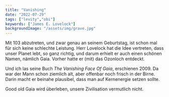 ```yaml
---
title: "Vanishing"
date: "2022-07-29"
tags: ["levity","obi"]
keywords: ["James E. Lovelock"]
backgroundImage: "/assets/img/grave.jpg"
---
```

Mit 103 abzutreten, und zwar genau an seinem Geburtstag, ist schon mal für sich keine schlechte Leistung. Herr Lovelock hat die Idee vertreten, dass unser Planet lebt, so ganz richtig, und darum erhielt er auch einen schönen Namen, nämlich Gaia. Vorher hatte er (mit) das Ozonloch entdeckt.

Und ich las seine Buch *The Vanishing Face Of Gaia*, erschienen 2009. Da war der Mann schon ziemlich alt, aber offenbar noch frisch in der Birne. Darin macht er beinahe plausibel, dass man auf Kernenergie setzen sollte. 

Good old Gaia wird überleben, unsere Zivilisation vermutlich nicht.